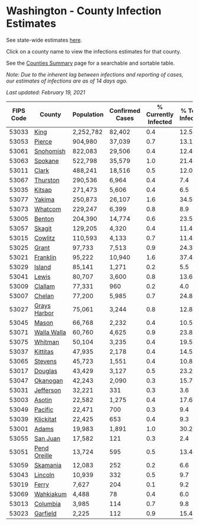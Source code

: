 # Washington - County Infection Estimates

See state-wide estimates [here](/infections/us-wa).

Click on a county name to view the infections estimates for that county.

See the [Counties Summary](/infections/summary-counties) page for a searchable and sortable table.

*Note: Due to the inherent lag between infections and reporting of cases, our estimates of infections are as of 14 days ago.*

*Last updated: February 19, 2021*

|   FIPS Code |                       County |   Population |   Confirmed Cases |   % Currently Infected |   % Total Infected |
|-------------|------------------------------|--------------|-------------------|------------------------|--------------------|
|       53033 |                 [King](king) |    2,252,782 |            82,402 |                    0.4 |               12.5 |
|       53053 |             [Pierce](pierce) |      904,980 |            37,039 |                    0.7 |               13.1 |
|       53061 |       [Snohomish](snohomish) |      822,083 |            29,506 |                    0.4 |               12.4 |
|       53063 |           [Spokane](spokane) |      522,798 |            35,579 |                    1.0 |               21.4 |
|       53011 |               [Clark](clark) |      488,241 |            18,516 |                    0.5 |               12.0 |
|       53067 |         [Thurston](thurston) |      290,536 |             6,964 |                    0.4 |                7.4 |
|       53035 |             [Kitsap](kitsap) |      271,473 |             5,606 |                    0.4 |                6.5 |
|       53077 |             [Yakima](yakima) |      250,873 |            26,107 |                    1.6 |               34.5 |
|       53073 |           [Whatcom](whatcom) |      229,247 |             6,399 |                    0.8 |                8.9 |
|       53005 |             [Benton](benton) |      204,390 |            14,774 |                    0.6 |               23.5 |
|       53057 |             [Skagit](skagit) |      129,205 |             4,320 |                    0.4 |               11.4 |
|       53015 |           [Cowlitz](cowlitz) |      110,593 |             4,133 |                    0.7 |               11.4 |
|       53025 |               [Grant](grant) |       97,733 |             7,513 |                    0.9 |               24.3 |
|       53021 |         [Franklin](franklin) |       95,222 |            10,940 |                    1.6 |               37.4 |
|       53029 |             [Island](island) |       85,141 |             1,271 |                    0.2 |                5.5 |
|       53041 |               [Lewis](lewis) |       80,707 |             3,600 |                    0.8 |               13.6 |
|       53009 |           [Clallam](clallam) |       77,331 |               960 |                    0.2 |                4.0 |
|       53007 |             [Chelan](chelan) |       77,200 |             5,985 |                    0.7 |               24.8 |
|       53027 | [Grays Harbor](grays-harbor) |       75,061 |             3,244 |                    0.8 |               12.8 |
|       53045 |               [Mason](mason) |       66,768 |             2,232 |                    0.4 |               10.5 |
|       53071 |   [Walla Walla](walla-walla) |       60,760 |             4,625 |                    0.9 |               23.8 |
|       53075 |           [Whitman](whitman) |       50,104 |             3,235 |                    0.4 |               19.5 |
|       53037 |         [Kittitas](kittitas) |       47,935 |             2,178 |                    0.4 |               14.5 |
|       53065 |           [Stevens](stevens) |       45,723 |             1,551 |                    0.4 |               10.8 |
|       53017 |           [Douglas](douglas) |       43,429 |             3,127 |                    0.5 |               23.2 |
|       53047 |         [Okanogan](okanogan) |       42,243 |             2,090 |                    0.3 |               15.7 |
|       53031 |       [Jefferson](jefferson) |       32,221 |               331 |                    0.3 |                3.6 |
|       53003 |             [Asotin](asotin) |       22,582 |             1,275 |                    0.4 |               17.6 |
|       53049 |           [Pacific](pacific) |       22,471 |               700 |                    0.3 |                9.4 |
|       53039 |       [Klickitat](klickitat) |       22,425 |               653 |                    0.4 |                9.3 |
|       53001 |               [Adams](adams) |       19,983 |             1,891 |                    1.0 |               30.2 |
|       53055 |         [San Juan](san-juan) |       17,582 |               121 |                    0.3 |                2.4 |
|       53051 | [Pend Oreille](pend-oreille) |       13,724 |               595 |                    0.5 |               13.4 |
|       53059 |         [Skamania](skamania) |       12,083 |               252 |                    0.2 |                6.6 |
|       53043 |           [Lincoln](lincoln) |       10,939 |               332 |                    0.5 |                9.7 |
|       53019 |               [Ferry](ferry) |        7,627 |               204 |                    0.1 |                9.2 |
|       53069 |       [Wahkiakum](wahkiakum) |        4,488 |                78 |                    0.4 |                6.0 |
|       53013 |         [Columbia](columbia) |        3,985 |               114 |                    0.7 |                9.8 |
|       53023 |         [Garfield](garfield) |        2,225 |               112 |                    0.9 |               15.4 |
